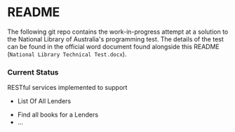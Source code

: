 
# README

The following git repo contains the work-in-progress attempt at a solution
to the National Library of Australia's programming test. The details of the test
can be found in the official word document found alongside this README (`National Library Technical Test.docx`).

### Current Status

RESTful services implemented to support

* List Of All Lenders
- Find all books for a Lenders
- ...
